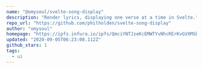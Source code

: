 ```yaml
---
name: "@omysoul/svelte-song-display"
description: "Render lyrics, displaying one verse at a time in Svelte."
repo_url: "https://github.com/philholden/svelte-song-display"
author: "omysoul"
homepage: "https://ipfs.infura.io/ipfs/QmciYNTJzeKcEMWTYvNhcRErKvGVXMSbevvfgVhCLT7T2j/"
updated: "2020-09-05T06:23:08.112Z"
github_stars: 1
tags: 
  - ui
---
```

